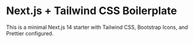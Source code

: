 # Next.js + Tailwind CSS Boilerplate

This is a minimal Next.js 14 starter with Tailwind CSS, Bootstrap Icons, and Prettier configured.
